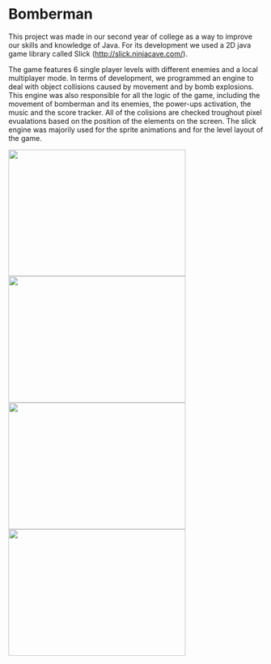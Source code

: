 Bomberman
======

This project was made in our second year of college as a way to improve our skills and knowledge of Java. For its development we used a 2D java game library called Slick (http://slick.ninjacave.com/).

The game features 6 single player levels with different enemies and a local multiplayer mode. In terms of development, we programmed an engine to deal with object collisions caused by movement and by bomb explosions. This engine was also responsible for all the logic of the game, including the movement of bomberman and its enemies, the power-ups activation, the music and the score tracker. All of the colisions are checked troughout pixel evualations based on the position of the elements on the screen. The slick engine was majorily used for the sprite animations and for the level layout of the game.

<img src="https://dl.dropboxusercontent.com/u/15655441/11418265_981343995250099_1770512484_n.jpg" width="350" height="250" />
<img src="https://dl.dropboxusercontent.com/u/15655441/11212488_981401981910967_771503546_n.jpg" width="350" height="250" />
<img src="https://dl.dropboxusercontent.com/u/15655441/11358707_981356238582208_656435485_n.jpg" width="350" height="250" />
<img src="https://dl.dropboxusercontent.com/u/15655441/11304040_981346845249814_457353893_n.jpg" width="350" height="250" />




